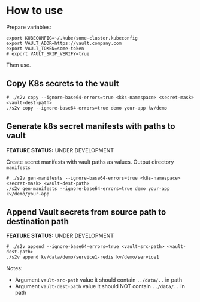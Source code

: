 # How to use

Prepare variables:

```shell
export KUBECONFIG=~/.kube/some-cluster.kubeconfig
export VAULT_ADDR=https://vault.company.com
export VAULT_TOKEN=some-token
# export VAULT_SKIP_VERIFY=true
```

Then use.

## Copy K8s secrets to the vault

```shell
# ./s2v copy --ignore-base64-errors=true <k8s-namespace> <secret-mask> <vault-dest-path>
./s2v copy --ignore-base64-errors=true demo your-app kv/demo
```

## Generate k8s secret manifests with paths to vault

**FEATURE STATUS:** UNDER DEVELOPMENT

Create secret manifests with vault paths as values. Output directory `manifests`

```shell
# ./s2v gen-manifests --ignore-base64-errors=true <k8s-namespace> <secret-mask> <vault-dest-path>
./s2v gen-manifests --ignore-base64-errors=true demo your-app kv/demo/your-app
```

## Append Vault secrets from source path to destination path

**FEATURE STATUS:** UNDER DEVELOPMENT

```shell
# ./s2v append --ignore-base64-errors=true <vault-src-path> <vault-dest-path>
./s2v append kv/data/demo/service1-redis kv/demo/service1
```

Notes:
- Argument `vault-src-path` value it should contain `../data/..` in path
- Argument `vault-dest-path` value it should NOT contain `../data/..` in path